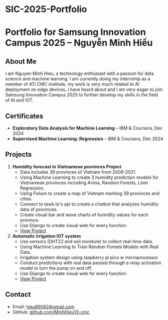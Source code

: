 # SIC-2025-Portfolio
# Portfolio for Samsung Innovation Campus 2025 – Nguyễn Minh Hiếu

## About Me
I am Nguyen Minh Hieu, a technology enthusiast with a passion for data science and machine learning. I am currently doing my internship as a member of ATI CMC institute, my work is very much related to AI deployment on edge devices, I have heard about and I am very eager to join Samsung Innovation Campus 2025 to further develop my skills in the field of AI and IOT.

## Certificates
- **Exploratory Data Analysis for Machine Learning** – IBM & Coursera, Dec 2024  
- **Supervised Machine Learning: Regression** – IBM & Coursera, Dec 2024  

## Projects 
1. **Humidity forecast in Vietnamese provinces Project**  
   - Data includes 39 provinces of Vietnam from 2009-2021.
   - Using Machine Learning to create 3 humidity prediction models for Vietnamese provinces including Arima, Random Forests, Liner Regression.
   - Using Folium to create a map of Vietnam marking 39 provinces and cities.
   - Connect to tawk.to's api to create a chatbot that analyzes humidity data of provinces.
   - Create visual bar and wave charts of humidity values for each province.
   - Use Dijango to create visual web for every function.
   - [View Project](https://github.com/MinhHieu13-cmc/Humidity-forecast-in-Vietnamese-provinces) 
2. **Automatic irrigation IOT system**  
   - Use sensors (DHT22 and soil moisture) to collect real-time data.
   - Using Machine Learning to Train Random Forests Models with Real Data.
   - Irrigation system design using raspberry pi pico w microprocessor.
   - Conduct predictions with real data passed through a relay activation model to turn the pump on and off.
   - Use Dijango to create visual web for every function.
   - [View Project](https://github.com/MinhHieu13-cmc/Hethongtuoitieutudong)  

## Contact
- Email: hieu89062@gmail.com  
- GitHub: [github.com/MinhHieu13-cmc]([github.com](https://github.com/MinhHieu13-cmc))
